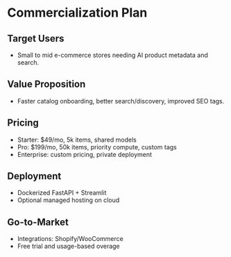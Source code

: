 # Commercialization Plan

## Target Users
- Small to mid e-commerce stores needing AI product metadata and search.

## Value Proposition
- Faster catalog onboarding, better search/discovery, improved SEO tags.

## Pricing
- Starter: $49/mo, 5k items, shared models
- Pro: $199/mo, 50k items, priority compute, custom tags
- Enterprise: custom pricing, private deployment

## Deployment
- Dockerized FastAPI + Streamlit
- Optional managed hosting on cloud

## Go-to-Market
- Integrations: Shopify/WooCommerce
- Free trial and usage-based overage



